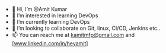 - 👋 Hi, I’m @Amit Kumar
- 👀 I’m interested in learning DevOps
- 🌱 I’m currently learning DevOps
- 💞️ I’m looking to collaborate on Git, linux, CI/CD, Jenkins etc..
- 📫 You can reach me at kamitmfp@gmail.com and [www.linkedin.com/in/heyamit]

<!---
kamitmfp/kamitmfp is a ✨ special ✨ repository because its `README.md` (this file) appears on your GitHub profile.
You can click the Preview link to take a look at your changes.
--->
